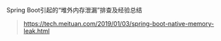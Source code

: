 
Spring Boot引起的“堆外内存泄漏”排查及经验总结
> https://tech.meituan.com/2019/01/03/spring-boot-native-memory-leak.html

